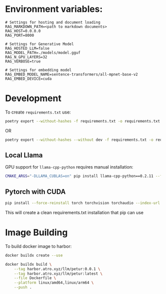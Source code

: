 # Environment variables:
```env
# Settings for hosting and document loading
RAG_MARKDOWN_PATH=<path to markdown documents>
RAG_HOST=0.0.0.0
RAG_PORT=8000

# Settings for Generative Model
RAG_HOSTED_LLM=false
RAG_MODEL_PATH=./models/model.gguf
RAG_N_GPU_LAYERS=32
RAG_VERBOSE=true

# Settings for embedding model
RAG_EMBED_MODEL_NAME=sentence-transformers/all-mpnet-base-v2
RAG_EMBED_DEVICE=cuda
```

# Development
To create `requirements.txt` use:
```sh
poetry export --without-hashes -f requirements.txt -o requirements.txt
```
OR
```sh
poetry export --without-hashes --without dev -f requirements.txt -o requirements.txt
```

## Local Llama
GPU support for `llama-cpp-python` requires manual installation:
```sh
CMAKE_ARGS="-DLLAMA_CUBLAS=on" pip install llama-cpp-python==0.2.11 --force-reinstall --no-cache-dir
```

## Pytorch with CUDA
```sh
pip install --force-reinstall torch torchvision torchaudio --index-url https://download.pytorch.org/whl/cu121        
```

This will create a clean requirements.txt installation that pip can use

# Image Building
To build docker image to harbor:
```sh
docker buildx create --use
```
```sh
docker buildx build \
    --tag harbor.atro.xyz/llm/petur:0.0.1 \
    --tag harbor.atro.xyz/llm/petur:latest \
    --file Dockerfile \
    --platform linux/amd64,linux/arm64 \
    --push .
```